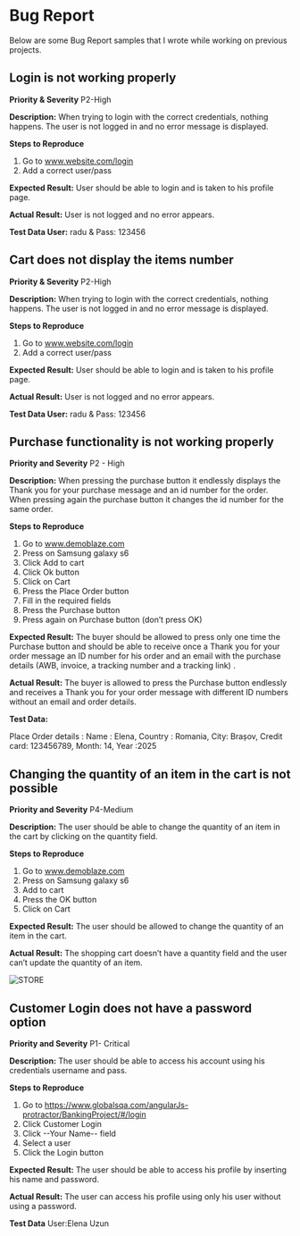 # Bug Report

Below are some Bug Report samples that I wrote while working on previous projects.

## Login is not working properly

**Priority & Severity** 
P2-High

**Description:**
When trying to login with the correct credentials, nothing happens. The user is not logged in and no error message is displayed.

**Steps to Reproduce**
1. Go to www.website.com/login
2. Add a correct user/pass

**Expected Result:**
User should be able to login and is taken to his profile page.

**Actual Result:**
User is not logged and no error appears.

**Test Data User:**
radu & Pass: 123456

## Cart does not display the items number

**Priority & Severity**
P2-High

**Description:** 
When trying to login with the correct credentials, nothing happens. The user is not logged in and no error message is displayed.

**Steps to Reproduce**
1. Go to www.website.com/login
2. Add a correct user/pass

**Expected Result:**
User should be able to login and is taken to his profile page.

**Actual Result:**
User is not logged and no error appears.

**Test Data User:**
radu & Pass: 123456

## Purchase functionality is not working properly 

**Priority and Severity**
P2 - High

**Description:**
When pressing the purchase button it endlessly displays the Thank you for your purchase message and an id number for the order. When pressing again the purchase button it changes the id number for the same order.

**Steps to Reproduce**
1. Go to www.demoblaze.com
2. Press on Samsung galaxy s6
3. Click Add to cart 
4. Click Ok button
5. Click on Cart
6. Press the Place Order button
7. Fill in the required fields 
8. Press the Purchase button
9. Press again on Purchase button (don’t press OK)

**Expected Result:**
The buyer should be allowed to press only one time the Purchase button and should be able to receive once a Thank you for your order message an ID number for  his order and an email with the purchase details (AWB, invoice, a tracking number and a tracking link) . 

**Actual Result:**
The buyer is allowed to press the Purchase button endlessly and receives a Thank you for your order message with different ID numbers without an email and order details.

**Test Data:**

Place Order details : Name : Elena, Country : Romania, City: Brașov, Credit card: 123456789, Month: 14, Year :2025

## Changing the quantity of an item in the cart is not possible

**Priority and Severity**
P4-Medium

**Description:**
The user should be able to change the quantity of an item in the cart by clicking on the quantity field.

**Steps to Reproduce**
1. Go to www.demoblaze.com
2. Press on Samsung galaxy s6
3. Add to cart
4. Press the OK button
5. Click on Cart

**Expected Result:**
The user should be allowed to change the quantity of an item in the cart.

**Actual Result:**
The shopping cart doesn’t have a quantity field and the user can’t update the quantity of an item. 

![STORE](https://user-images.githubusercontent.com/87574407/133063509-8d3dd0cd-2224-466e-a168-fd9dc503b67a.png)

## Customer Login does not have a password option

**Priority and Severity**
P1- Critical

**Description:**
The user should be able to access his account using his credentials username and pass.

**Steps to Reproduce**
1. Go to https://www.globalsqa.com/angularJs-protractor/BankingProject/#/login
2. Click Customer Login
3. Click  --Your Name-- field
4. Select a user
5. Click the Login button

**Expected Result:**
The user should be able to access his profile by inserting his name and password. 

**Actual Result:**
The user can access his profile using only his user without using a password.

**Test Data** 
User:Elena Uzun

